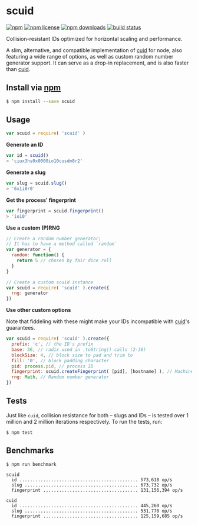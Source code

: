 # scuid
[![npm](https://img.shields.io/npm/v/scuid.svg?style=flat-square)](https://npmjs.com/package/scuid)
[![npm license](https://img.shields.io/npm/l/scuid.svg?style=flat-square)](https://npmjs.com/package/scuid)
[![npm downloads](https://img.shields.io/npm/dm/scuid.svg?style=flat-square)](https://npmjs.com/package/scuid)
[![build status](https://img.shields.io/travis/jhermsmeier/node-scuid.svg?style=flat-square)](https://travis-ci.org/jhermsmeier/node-scuid)

Collision-resistant IDs optimized for horizontal scaling and performance.

A slim, alternative, and compatible implementation of [cuid] for node,
also featuring a wide range of options, as well as custom random number generator support.
It can serve as a drop-in replacement, and is also faster than [cuid].

[cuid]: https://github.com/ericelliott/cuid

## Install via [npm](https://npmjs.com)

```sh
$ npm install --save scuid
```

## Usage

```js
var scuid = require( 'scuid' )
```

**Generate an ID**

```js
var id = scuid()
> 'ciux3hs0x0000io10cusdm8r2'
```

**Generate a slug**

```js
var slug = scuid.slug()
> '6x1i0r0'
```

**Get the process' fingerprint**

```js
var fingerprint = scuid.fingerprint()
> 'io10'
```

**Use a custom (P)RNG**

```js
// Create a random number generator;
// It has to have a method called `random`
var generator = {
  random: function() {
    return 5 // chosen by fair dice roll
  }
}

// Create a custom scuid instance
var scuid = require( 'scuid' ).create({
  rng: generator
})
```

**Use other custom options**

Note that fiddeling with these might make your IDs incompatible with [cuid]'s guarantees.

```js
var scuid = require( 'scuid' ).create({
  prefix: 'c', // the ID's prefix
  base: 36, // radix used in .toString() calls (2-36)
  blockSize: 4, // block size to pad and trim to
  fill: '0', // block padding character
  pid: process.pid, // process ID
  fingerprint: scuid.createFingerprint( [pid], [hostname] ), // Machine fingerprint
  rng: Math, // Random number generator
})
```

## Tests

Just like `cuid`, collision resistance for both – slugs and IDs – is tested
over 1 million and 2 million iterations respectively.
To run the tests, run:

```
$ npm test
```

## Benchmarks

```
$ npm run benchmark
```

```
scuid
  id ............................................. 573,618 op/s
  slug ........................................... 673,732 op/s
  fingerprint .................................... 131,156,394 op/s

cuid
  id ............................................. 445,260 op/s
  slug ........................................... 531,770 op/s
  fingerprint .................................... 125,159,685 op/s
```
